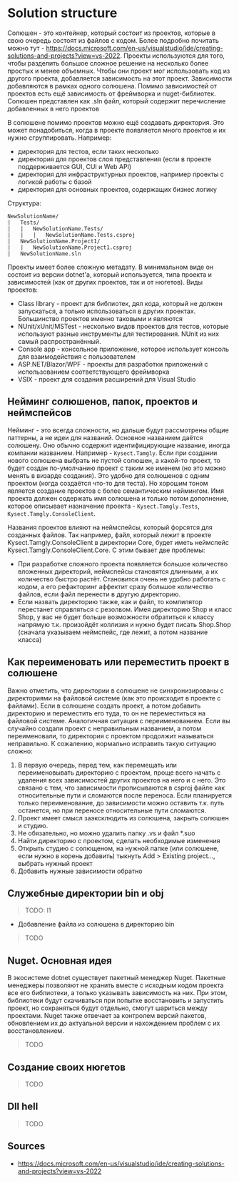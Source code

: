 # Solution structure

Солюшен - это контейнер, который состоит из проектов, которые в свою очередь состоят из файлов с кодом. Более подробно почитать можно тут - <https://docs.microsoft.com/en-us/visualstudio/ide/creating-solutions-and-projects?view=vs-2022>. Проекты используются для того, чтобы разделить большое сложное решение на несколько более простых и менее объемных. Чтобы они проект мог использовать код из другого проекта, добавляется зависимость на этот проект. Зависимости добавляются в рамках одного солюшена. Помимо зависимостей от проектов есть ещё зависимость от фреймворка и nuget-библиотек. Солюшен представлен как .sln файл, который содержит перечисление добавленных в него проектов

В солюшене помимо проектов можно ещё создавать директория. Это может понадобиться, когда в проекте появляется много проектов и их нужно сгруппировать. Например:

- директория для тестов, если таких несколько
- директория для проектов слоя представления (если в проекте поддерживается GUI, CUI и Web API)
- директория для инфраструктурных проектов, например проекты с логикой работы с базой
- директория для основных проектов, содержащих бизнес логику

Структура:

```text
NewSolutionName/
|   Tests/
|   |   NewSolutionName.Tests/
|   |   |   NewSolutionName.Tests.csproj
|   NewSolutionName.Project1/
|   |   NewSolutionName.Project1.csproj
|   NewSolutionName.sln
```

Проекты имеет более сложную метадату. В минимальном виде он состоит из версии dotnet'а, который используется, типа проекта и зависимостей (как от других проектов, так и от нюгетов). Виды проектов:

- Class library - проект для библиотек, дял кода, который не должен запускаться, а только использоваться в других проектах. Большинство проектов именно таковыми и являются
- NUnit/xUnit/MSTest - несколько видов проектов для тестов, которые используют разные инструменты для тестирования. NUnit из них самый распространённый.
- Console app - консольное приложение, которое использует консоль для взаимодействия с пользователем
- ASP.NET/Blazor/WPF - проекты для разработки приложений с использованием соответствующего фреймворка
- VSIX - проект для создания расширений для Visual Studio

## Нейминг солюшенов, папок, проектов и неймспейсов

Нейминг - это всегда сложности, но дальше будут рассмотрены общие паттерны, а не идеи для названий. Основное названием даётся солюшену. Оно обычно содержит идентифицирующие название, иногда компании названием. Например - `Kysect.Tamgly`. Если при создании нового солюшена выбрать не пустой солюшен, а какой-то проект, то будет создан по-умолчанию проект с таким же именем (но это можно менять в визарде создания). Это удобно для солюшенов с одним проектом (когда создаётся что-то для теста). Но хорошим тоном является создание проектов с более семантическим неймингом. Имя проекта должен содержать имя солюшена и только потом дополнение, которое описывает назначение проекта - `Kysect.Tamgly.Tests`, `Kysect.Tamgly.ConsoleClient`.

Названия проектов влияют на неймспейсы, который форсятся для созданных файлов. Так например, файл, который лежит в проекте Kysect.Tamgly.ConsoleClient в директории Core, будет иметь неймспейс Kysect.Tamgly.ConsoleClient.Core. С этим бывает две проблемы:

- При разработке сложного проекта появляется большое количество вложенных директорий, неймспейсы становятся длинными, а их количество быстро растёт. Становится очень не удобно работать с кодом, а его рефакторинг аффектит сразу большое количество файлов, если файл перенести в другую директорию.
- Если назвать директорию также, как и файл, то компилятор перестанет справляться с резолвом. Имея директорию Shop и класс Shop, у вас не будет больше возможности обратиться к классу напрямую т.к. произойдёт коллизия и нужно будет писать Shop.Shop (сначала указываем неймспейс, где лежит, а потом название класса)

## Как переименовать или переместить проект в солюшене

Важно отметить, что директории в солюшене не синхронизированы с директориями на файловой системе (как это происходит в проекте с файлами). Если в солюшене создать проект, а потом добавить директорию и переместить его туда, то он не переместиться на файловой системе. Аналогичная ситуация с переименованием. Если вы случайно создали проект с неправильным названием, а потом переименовали, то директория с проектом продолжит называться неправильно. К сожалению, нормально исправить такую ситуацию сложно:

1. В первую очередь, перед тем, как перемещать или переименовывать директорию с проектом, проще всего начать с удаления всех зависимостей других проектов на него и с него. Это связано с тем, что зависимости прописываются в csproj файле как относительные пути и сломаются после переноса. Если планируется только переименование, до зависимости можно оставить т.к. путь останется, но при переносе относительные пути сломаются.
2. Проект имеет смысл заэксклюдить из солюшена, закрыть солюшен и студию.
3. Не обязательно, но можно удалить папку .vs и файл *.suo
4. Найти директорию с проектом, сделать необходимые изменения
5. Открыть студию с солющеном, на нужной папке (или солюшене, если нужно в корень добавить) тыкнуть Add > Existing project..., выбрать нужный проект
6. Добавить нужные зависимости обратно

## Служебные директории bin и obj

> TODO: I1

- Добавление файла из солюшена в директорию bin

> TODO

## Nuget. Основная идея

В экосистеме dotnet существует пакетный менеджер Nuget. Пакетные менеджеры позволяют не хранить вместе с исходным кодом проекта все его библиотеки, а только указывать зависимость на них. При этом, библиотеки будут скачиваться при попытке восстановить и запустить проект, но сохраняться будут отдельно, смогут шариться между проектами. Nuget также отвечает за контролем версий пакетов, обновлением их до актуальной версии и нахождением проблем с их восстановлением.

> TODO

## Создание своих нюгетов

> TODO

## Dll hell

> TODO

## Sources

- <https://docs.microsoft.com/en-us/visualstudio/ide/creating-solutions-and-projects?view=vs-2022>
